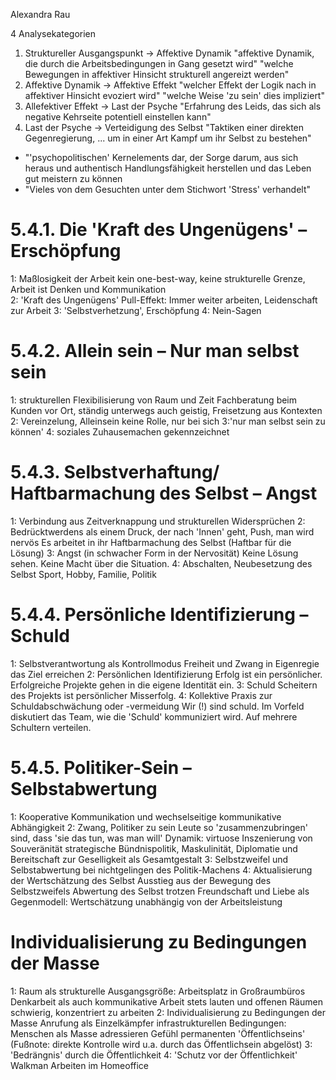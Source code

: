 Alexandra Rau

4 Analysekategorien

1. Struktureller Ausgangspunkt -> Affektive Dynamik
   "affektive Dynamik, die durch die Arbeitsbedingungen in Gang gesetzt wird"
   "welche Bewegungen in affektiver Hinsicht strukturell angereizt werden"
2. Affektive Dynamik -> Affektive Effekt
   "welcher Effekt der Logik nach in affektiver Hinsicht evoziert wird"
   "welche Weise 'zu sein' dies impliziert"
3. Allefektiver Effekt -> Last der Psyche
   "Erfahrung des Leids, das sich als negative Kehrseite potentiell einstellen kann"   
4. Last der Psyche -> Verteidigung des Selbst
   "Taktiken einer direkten Gegenregierung, ... um in einer Art Kampf um ihr Selbst zu bestehen"

- "'psychopolitischen' Kernelements dar, der Sorge darum, aus sich heraus und authentisch
  Handlungsfähigkeit herstellen und das Leben gut meistern zu können
- "Vieles von dem Gesuchten unter dem Stichwort 'Stress' verhandelt"


# 5.4.1. Die 'Kraft des Ungenügens' – Erschöpfung

1: Maßlosigkeit der Arbeit
   kein one-best-way, keine strukturelle Grenze, Arbeit ist Denken und Kommunikation   
2: 'Kraft des Ungenügens'
   Pull-Effekt: Immer weiter arbeiten, Leidenschaft zur Arbeit
3: 'Selbstverhetzung', Erschöpfung
4: Nein-Sagen


# 5.4.2. Allein sein – Nur man selbst sein
1: strukturellen Flexibilisierung von Raum und Zeit
   Fachberatung beim Kunden vor Ort, ständig unterwegs auch geistig, Freisetzung aus Kontexten
2: Vereinzelung, Alleinsein
   keine Rolle, nur bei sich
3:'nur man selbst sein zu können'
4: soziales Zuhausemachen gekennzeichnet


# 5.4.3. Selbstverhaftung/ Haftbarmachung des Selbst – Angst
1: Verbindung aus Zeitverknappung und strukturellen Widersprüchen
2: Bedrücktwerdens als einem Druck, der nach 'Innen' geht,
   Push, man wird nervös
   Es arbeitet in ihr
   Haftbarmachung des Selbst (Haftbar für die Lösung)
3: Angst (in schwacher Form in der Nervosität)
   Keine Lösung sehen.
   Keine Macht über die Situation.
4: Abschalten, Neubesetzung des Selbst
   Sport, Hobby, Familie, Politik


# 5.4.4. Persönliche Identifizierung – Schuld
1: Selbstverantwortung als Kontrollmodus
   Freiheit und Zwang in Eigenregie das Ziel erreichen
2: Persönlichen Identifizierung
   Erfolg ist ein persönlicher.
   Erfolgreiche Projekte gehen in die eigene Identität ein.
3: Schuld
   Scheitern des Projekts ist persönlicher Misserfolg.
4: Kollektive Praxis zur Schuldabschwächung oder -vermeidung
   Wir (!) sind schuld.
   Im Vorfeld diskutiert das Team, wie die 'Schuld' kommuniziert wird.
   Auf mehrere Schultern verteilen.


# 5.4.5. Politiker-Sein – Selbstabwertung
1: Kooperative Kommunikation und	wechselseitige	kommunikative	Abhängigkeit
2: Zwang, Politiker zu sein
   Leute so 'zusammenzubringen' sind, dass 'sie das tun, was man will'
   Dynamik: virtuose Inszenierung von Souveränität
     strategische Bündnispolitik, Maskulinität, Diplomatie und Bereitschaft zur Geselligkeit als Gesamtgestalt
3: Selbstzweifel und Selbstabwertung bei nichtgelingen des Politik-Machens
4: Aktualisierung der Wertschätzung des Selbst
   Ausstieg aus der Bewegung des Selbstzweifels
   Abwertung des Selbst trotzen
   Freundschaft und Liebe als Gegenmodell: Wertschätzung unabhängig von der Arbeitsleistung


# Individualisierung zu Bedingungen der Masse
1: Raum als strukturelle Ausgangsgröße: Arbeitsplatz in Großraumbüros
   Denkarbeit als auch kommunikative Arbeit
   stets lauten und offenen Räumen schwierig, konzentriert zu arbeiten
2: Individualisierung zu Bedingungen der Masse
   Anrufung als Einzelkämpfer
   infrastrukturellen Bedingungen: Menschen als Masse adressieren
   Gefühl permanenten 'Öffentlichseins'
   (Fußnote: direkte Kontrolle wird u.a. durch das Öffentlichsein abgelöst)
3: 'Bedrängnis' durch die Öffentlichkeit
4: 'Schutz vor der Öffentlichkeit'
   Walkman
   Arbeiten im Homeoffice

